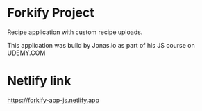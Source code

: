 # Forkify Project

Recipe application with custom recipe uploads.

This application was build by Jonas.io as part of his JS course on UDEMY.COM

# Netlify link

https://forkify-app-js.netlify.app
